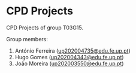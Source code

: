 # CPD Projects

CPD Projects of group T03G15.

Group members:

1. António Ferreira (up202004735@edu.fe.up.pt)
2. Hugo Gomes (up202004343@edu.fe.up.pt)
3. João Moreira (up202003550@edu.fe.up.pt)
